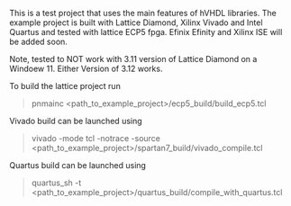This is a test project that uses the main features of hVHDL libraries. The example project is built with Lattice Diamond, Xilinx Vivado and Intel Quartus and tested with lattice ECP5 fpga. Efinix Efinity and Xilinx ISE will be added soon.

Note, tested to NOT work with 3.11 version of Lattice Diamond on a Windoew 11. Either Version of 3.12 works.

To build the lattice project run
> pnmainc <path_to_example_project>/ecp5_build/build_ecp5.tcl

Vivado build can be launched using
> vivado -mode tcl -notrace -source <path_to_example_project>/spartan7_build/vivado_compile.tcl

Quartus build can be launched using
> quartus_sh -t <path_to_example_project>/quartus_build/compile_with_quartus.tcl
